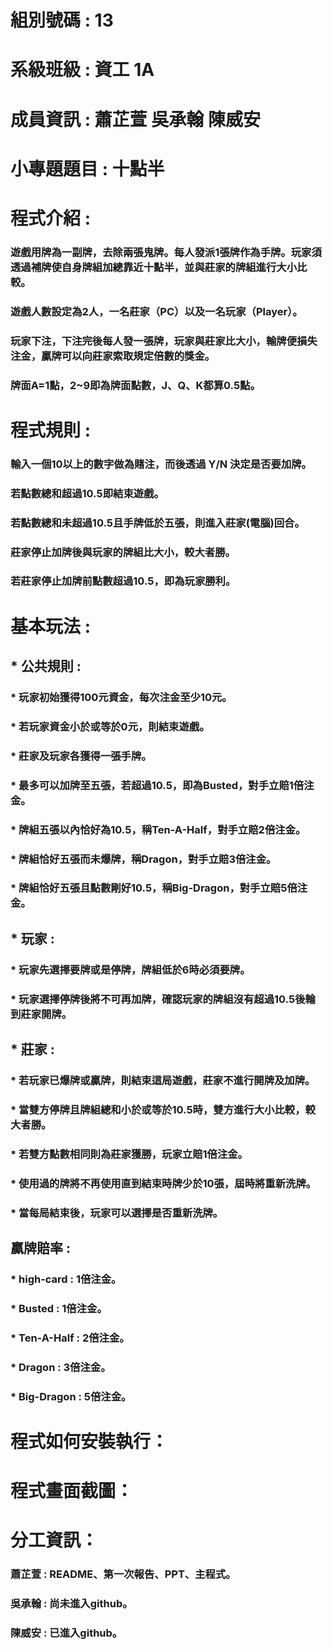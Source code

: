# 組別號碼 : 13
# 系級班級 : 資工 1A
# 成員資訊 : 蕭芷萱 吳承翰 陳威安
# 小專題題目 : 十點半
# 程式介紹 :
### 遊戲用牌為一副牌，去除兩張鬼牌。每人發派1張牌作為手牌。玩家須透過補牌使自身牌組加總靠近十點半，並與莊家的牌組進行大小比較。
### 遊戲人數設定為2人，一名莊家（PC）以及一名玩家（Player）。
### 玩家下注，下注完後每人發一張牌，玩家與莊家比大小，輸牌便損失注金，贏牌可以向莊家索取規定倍數的獎金。
### 牌面A=1點，2~9即為牌面點數，J、Q、K都算0.5點。
# 程式規則 :
### 輸入一個10以上的數字做為賭注，而後透過 **Y/N** 決定是否要加牌。
### 若點數總和超過10.5即結束遊戲。
### 若點數總和未超過10.5且手牌低於五張，則進入莊家(電腦)回合。
### 莊家停止加牌後與玩家的牌組比大小，較大者勝。
### 若莊家停止加牌前點數超過10.5，即為玩家勝利。
# 基本玩法 :
## * 公共規則 :
###   * 玩家初始獲得100元資金，每次注金至少10元。
###   * 若玩家資金小於或等於0元，則結束遊戲。
###   * 莊家及玩家各獲得一張手牌。
###   * 最多可以加牌至五張，若超過10.5，即為**Busted**，對手立賠1倍注金。
###   * 牌組五張以內恰好為10.5，稱**Ten-A-Half**，對手立賠2倍注金。
###   * 牌組恰好五張而未爆牌，稱**Dragon**，對手立賠3倍注金。
###   * 牌組恰好五張且點數剛好10.5，稱**Big-Dragon**，對手立賠5倍注金。
## * 玩家 :
###   * 玩家先選擇**要牌**或是**停牌**，牌組低於6時必須**要牌**。
###   * 玩家選擇**停牌**後將不可再加牌，確認玩家的牌組沒有超過10.5後輪到莊家開牌。
## * 莊家 :
###   * 若玩家已爆牌或贏牌，則結束這局遊戲，莊家不進行開牌及加牌。
###   * 當雙方停牌且牌組總和小於或等於10.5時，雙方進行大小比較，較大者勝。
###   * 若雙方點數相同則為莊家獲勝，玩家立賠1倍注金。
###   * 使用過的牌將不再使用直到結束時牌少於10張，屆時將重新洗牌。
###   * 當每局結束後，玩家可以選擇是否重新洗牌。
## 贏牌賠率 :
### * high-card : 1倍注金。
### * Busted : 1倍注金。
### * Ten-A-Half : 2倍注金。
### * Dragon : 3倍注金。
### * Big-Dragon : 5倍注金。
# 程式如何安裝執行：
# 程式畫面截圖：
# 分工資訊：
### 蕭芷萱 : README、第一次報告、PPT、主程式。
### 吳承翰 : 尚未進入github。
### 陳威安 : 已進入github。
